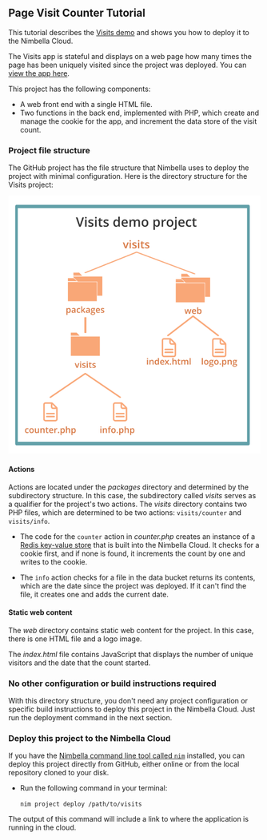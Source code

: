 ## Page Visit Counter Tutorial

This tutorial describes the [Visits demo](https://github.com/nimbella/demo-projects/tree/master/visits) and shows you how to deploy it to the Nimbella Cloud.

The Visits app is stateful and displays on a web page how many times the page has been uniquely visited since the project was deployed. You can [view the app here](LINK).

This project has the following components:

- A web front end with a single HTML file.
- Two functions in the back end, implemented with PHP, which create and manage the cookie for the app, and increment the data store of the visit count.

### Project file structure

The GitHub project has the file structure that Nimbella uses to deploy the project with minimal configuration. Here is the directory structure for the Visits project:

![](../images/visitstutorial-cc3f0c43.svg)

#### Actions

Actions are located under the _packages_ directory and determined by the subdirectory structure. In this case, the subdirectory called _visits_ serves as a qualifier for the project's two actions. The _visits_ directory contains two PHP files, which are determined to be two actions: `visits/counter` and `visits/info`.

- The code for the `counter` action in _counter.php_ creates an instance of a [Redis key-value store](https://redis.io) that is built into the Nimbella Cloud. It checks for a cookie first, and if none is found, it increments the count by one and writes to the cookie.

- The `info` action checks for a file in the data bucket returns its contents, which are the date since the project was deployed. If it can't find the file, it creates one and adds the current date.

#### Static web content

The _web_ directory contains  static web content for the project. In this case, there is one HTML file and a logo image.

The _index.html_ file contains JavaScript that displays the number of unique visitors and the date that the count started.

### No other configuration or build instructions required

With this directory structure, you don't need any project  configuration or specific build instructions to deploy this project in the Nimbella Cloud. Just run the deployment command in the next section.


### Deploy this project to the Nimbella Cloud

If you have the [Nimbella command line tool called `nim`](https://nimbella.io/downloads/nim/nim.html#install-the-nimbella-command-line-tool-nim) installed, you can deploy this project directly from GitHub, either online or from the local repository  cloned to your  disk.

- Run the following command in your terminal:

   `nim project deploy /path/to/visits`

The output of this command will include a link to where the application is running in the cloud.
